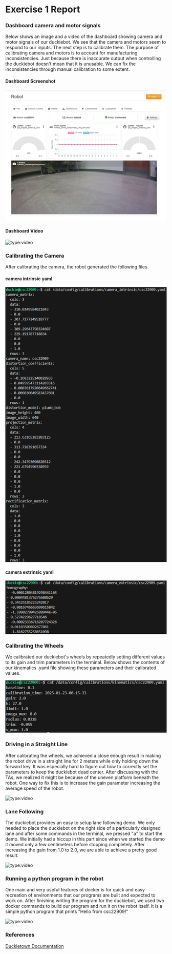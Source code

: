 # Exercise 1 Report

### Dashboard camera and motor signals

Below shows an image and a video of the dashboard showing camera and motor signals of our duckiebot. We see that the camera and motors seem to respond to our inputs. The next step is to calibrate them. The purpose of calibrating camera and motors is to account for manufacturing inconsistencies. Just because there is inaccurate output when controlling the duckiebot doesn't mean that it is unusable. We can fix the inconsistencies through manual calibration to some extent. 

#### Dashboard Screenshot

![Test](./images/dashboard_signals.png)
#### Dashboard Video

![type:video](https://www.youtube.com/embed/wcbK40LlINU)

### Calibrating the Camera
After calibrating the camera, the robot generated the following files.
#### camera intrinsic yaml

![Test](./images/camera_intrinsic.png)

#### camera extrinsic yaml

![Test](./images/camera_extrinsic.png)

### Calibrating the Wheels

We calibrated our duckiebot's wheels by repeatedly setting different values to its gain and trim parameters in the terminal. Below shows the contents of our kinematics .yaml file showing these parameters and their calibrated values.

![Test](./images/kinematics.png)


### Driving in a Straight Line

After calibrating the wheels, we achieved a close enough result in making the robot drive in a straight line for 2 meters while only holding down the forward key. It was especially hard to figure out how to correctly set the parameters to keep the duckiebot dead center. After discussing with the TAs, we realized it might be because of the uneven platform beneath the robot. One way to fix this is to increase the gain parameter increasing the average speed of the robot.

![type:video](https://www.youtube.com/embed/EZt9xsQQh24)

### Lane Following

The duckiebot provides an easy to setup lane following demo. We only needed to place the duckiebot on the right side of a particularly designed lane and after some commands in the terminal, we pressed "a" to start the demo. We initially had a hiccup in this part since when we started the demo it moved only a few centimeters before stopping completely. After increasing the gain from 1.0 to 2.0, we are able to achieve a pretty good result.

![type:video](https://www.youtube.com/embed/AiqIgLClKEo)

### Running a python program in the robot

One main and very useful features of docker is for quick and easy recreation of environments that our programs are built and expected to work on. After finishing writing the program for the duckiebot, we used two docker commands to build our program and run it on the robot itself. It is a simple python program that prints "Hello from csc22909!"

![type:video](https://www.youtube.com/embed/lWW_AO2MXyc)


### References

[Duckietown Documentation](https://docs.duckietown.com/daffy/opmanual-duckiebot/setup/setup_laptop/index.html)